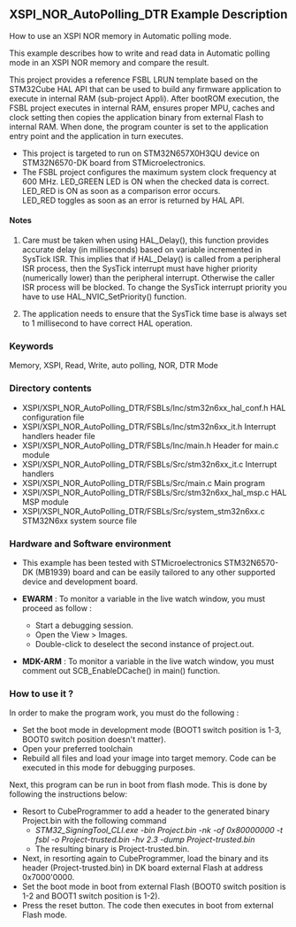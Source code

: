 ## <b>XSPI_NOR_AutoPolling_DTR Example Description</b>

How to use an XSPI NOR memory in Automatic polling mode.

This example describes how to write and read data in Automatic polling mode in an XSPI 
NOR memory and compare the result.

This project provides a reference FSBL LRUN template based on the STM32Cube HAL API that can be used 
to build any firmware application to execute in internal RAM (sub-project Appli). 
After bootROM execution, the FSBL project executes in internal RAM, ensures proper MPU, 
caches and clock setting then copies the application binary from external Flash to internal RAM. When done, 
the program counter is set to the application entry point and the application in turn executes.

- This project is targeted to run on STM32N657X0H3QU device on STM32N6570-DK board from STMicroelectronics.  
- The FSBL project configures the maximum system clock frequency at 600 MHz.
LED_GREEN LED is ON when the checked data is correct.  
LED_RED is ON as soon as a comparison error occurs.  
LED_RED toggles as soon as an error is returned by HAL API.

#### <b>Notes</b>

 1. Care must be taken when using HAL_Delay(), this function provides accurate delay (in milliseconds)
    based on variable incremented in SysTick ISR. This implies that if HAL_Delay() is called from
    a peripheral ISR process, then the SysTick interrupt must have higher priority (numerically lower)
    than the peripheral interrupt. Otherwise the caller ISR process will be blocked.
    To change the SysTick interrupt priority you have to use HAL_NVIC_SetPriority() function.

 2. The application needs to ensure that the SysTick time base is always set to 1 millisecond
    to have correct HAL operation.

### <b>Keywords</b>

Memory, XSPI, Read, Write, auto polling, NOR, DTR Mode

### <b>Directory contents</b>

  - XSPI/XSPI_NOR_AutoPolling_DTR/FSBLs/Inc/stm32n6xx_hal_conf.h    HAL configuration file
  - XSPI/XSPI_NOR_AutoPolling_DTR/FSBLs/Inc/stm32n6xx_it.h          Interrupt handlers header file
  - XSPI/XSPI_NOR_AutoPolling_DTR/FSBLs/Inc/main.h                  Header for main.c module
  - XSPI/XSPI_NOR_AutoPolling_DTR/FSBLs/Src/stm32n6xx_it.c          Interrupt handlers
  - XSPI/XSPI_NOR_AutoPolling_DTR/FSBLs/Src/main.c                  Main program
  - XSPI/XSPI_NOR_AutoPolling_DTR/FSBLs/Src/stm32n6xx_hal_msp.c     HAL MSP module
  - XSPI/XSPI_NOR_AutoPolling_DTR/FSBLs/Src/system_stm32n6xx.c      STM32N6xx system source file

### <b>Hardware and Software environment</b>

  - This example has been tested with STMicroelectronics STM32N6570-DK (MB1939)
    board and can be easily tailored to any other supported device
    and development board.


  - **EWARM** : To monitor a variable in the live watch window, you must proceed as follow :
    - Start a debugging session.
    - Open the View > Images.
    - Double-click to deselect the second instance of project.out.

  - **MDK-ARM** : To monitor a variable in the live watch window, you must comment out SCB_EnableDCache() in main() function.

### <b>How to use it ?</b>

In order to make the program work, you must do the following :
 - Set the boot mode in development mode (BOOT1 switch position is 1-3, BOOT0 switch position doesn't matter).
 - Open your preferred toolchain
 - Rebuild all files and load your image into target memory. Code can be executed in this mode for debugging purposes.

 Next, this program can be run in boot from flash mode. This is done by following the instructions below:

 - Resort to CubeProgrammer to add a header to the generated binary Project.bin with the following command
   - *STM32_SigningTool_CLI.exe -bin Project.bin -nk -of 0x80000000 -t fsbl -o Project-trusted.bin -hv 2.3 -dump Project-trusted.bin*
   - The resulting binary is Project-trusted.bin.
 - Next, in resorting again to CubeProgrammer, load the binary and its header (Project-trusted.bin) in DK board external Flash at address 0x7000'0000.
 - Set the boot mode in boot from external Flash (BOOT0 switch position is 1-2 and BOOT1 switch position is 1-2).
 - Press the reset button. The code then executes in boot from external Flash mode.
 

